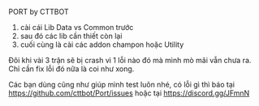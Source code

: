 PORT by CTTBOT


1. cài cái Lib Data vs Common trước 
2. sau đó các lib cần thiết còn lại
3. cuối cùng là cài các addon champon hoặc Utility


Đôi khi vài 3 trận sẽ bị crash vì 1 lỗi nào đó mà mình mò mãi vẫn chưa ra. Chỉ cần fix lỗi đó nữa là coi như xong.

Các bạn dùng cũng như giúp mình test luôn nhé, có lỗi gì thì báo tại https://github.com/cttbot/Port/issues hoặc tại https://discord.gg/JFmnN 
